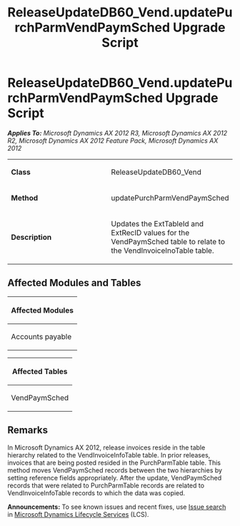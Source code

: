 ﻿---
title: ReleaseUpdateDB60_Vend.updatePurchParmVendPaymSched Upgrade Script
TOCTitle: ReleaseUpdateDB60_Vend.updatePurchParmVendPaymSched Upgrade Script
ms:assetid: 414881c8-99e2-1572-d3cb-b2890a821556
ms:mtpsurl: https://msdn.microsoft.com/en-us/library/JJ718822(v=AX.60)
ms:contentKeyID: 49707865
ms.date: 05/18/2015
mtps_version: v=AX.60
---

# ReleaseUpdateDB60\_Vend.updatePurchParmVendPaymSched Upgrade Script 


_**Applies To:** Microsoft Dynamics AX 2012 R3, Microsoft Dynamics AX 2012 R2, Microsoft Dynamics AX 2012 Feature Pack, Microsoft Dynamics AX 2012_

<table>
<colgroup>
<col style="width: 50%" />
<col style="width: 50%" />
</colgroup>
<tbody>
<tr class="odd">
<td><p><strong>Class</strong></p></td>
<td><p>ReleaseUpdateDB60_Vend</p></td>
</tr>
<tr class="even">
<td><p><strong>Method</strong></p></td>
<td><p>updatePurchParmVendPaymSched</p></td>
</tr>
<tr class="odd">
<td><p><strong>Description</strong></p></td>
<td><p>Updates the ExtTableId and ExtRecID values for the VendPaymSched table to relate to the VendInvoiceInoTable table.</p></td>
</tr>
</tbody>
</table>


## Affected Modules and Tables

<table>
<colgroup>
<col style="width: 100%" />
</colgroup>
<thead>
<tr class="header">
<th><p>Affected Modules</p></th>
</tr>
</thead>
<tbody>
<tr class="odd">
<td><p>Accounts payable</p></td>
</tr>
</tbody>
</table>


<table>
<colgroup>
<col style="width: 100%" />
</colgroup>
<thead>
<tr class="header">
<th><p>Affected Tables</p></th>
</tr>
</thead>
<tbody>
<tr class="odd">
<td><p>VendPaymSched</p></td>
</tr>
</tbody>
</table>


## Remarks

In Microsoft Dynamics AX 2012, release invoices reside in the table hierarchy related to the VendInvoiceInfoTable table. In prior releases, invoices that are being posted resided in the PurchParmTable table. This method moves VendPaymSched records between the two hierarchies by setting reference fields appropriately. After the update, VendPaymSched records that were related to PurchParmTable records are related to VendInvoiceInfoTable records to which the data was copied.

  
**Announcements:** To see known issues and recent fixes, use [Issue search](http://go.microsoft.com/fwlink/?linkid=389258) in [Microsoft Dynamics Lifecycle Services](http://go.microsoft.com/fwlink/?linkid=306505) (LCS).

